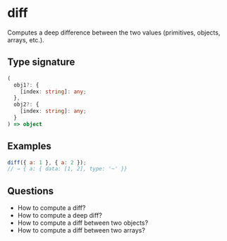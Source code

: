 # diff

Computes a deep difference between the two values (primitives, objects, arrays, etc.).

## Type signature

<!-- prettier-ignore-start -->
```typescript
(
  obj1?: {
    [index: string]: any;
  },
  obj2?: {
    [index: string]: any;
  }
) => object
```
<!-- prettier-ignore-end -->

## Examples

<!-- prettier-ignore-start -->
```javascript
diff({ a: 1 }, { a: 2 });
// ⇒ { a: { data: [1, 2], type: '~' }}
```
<!-- prettier-ignore-end -->

## Questions

- How to compute a diff?
- How to compute a deep diff?
- How to compute a diff between two objects?
- How to compute a diff between two arrays?

